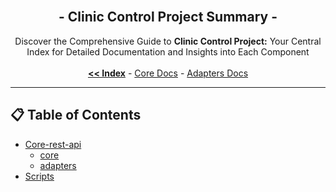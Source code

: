 <br/>
<p align="center">
  <h2 align="center"> - Clinic Control Project Summary -</h3>

  <p align="center">
    Discover the Comprehensive Guide to <strong>Clinic Control Project:</strong> Your Central Index for Detailed Documentation and Insights into Each Component
    <br/>
    <br/>
    <a href="https://github.com/ItaloRAmaral/cliniccontrol/tree/main/docs"><strong><< Index</strong></a>
    -
    <a href="https://github.com/ItaloRAmaral/cliniccontrol/tree/main/docs/libs/core-rest-api/core">Core Docs</a>
    -
    <a href="https://github.com/ItaloRAmaral/cliniccontrol/tree/main/docs/libs/core-rest-api/adapters">Adapters Docs</a>
  </p>
</p>

---

## 📋 Table of Contents

- [Core-rest-api](./libs/core-rest-api/README.md)
  - [core](./libs/core-rest-api/core/README.md)
  - [adapters](./libs/core-rest-api/adapters/README.md)
- [Scripts](./scripts.md)
